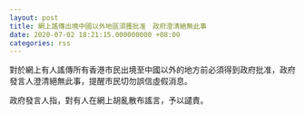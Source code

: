```yaml
---
layout: post
title: 網上謠傳出境中國以外地區須獲批准　政府澄清絕無此事
date: 2020-07-02 18:21:15.000000000 +08:00
categories: rss
---
```


對於網上有人謠傳所有香港市民出境至中國以外的地方前必須得到政府批准，政府發言人澄清絕無此事，提醒市民切勿誤信虛假消息。 

政府發言人指，對有人在網上胡亂散布謠言，予以譴責。
